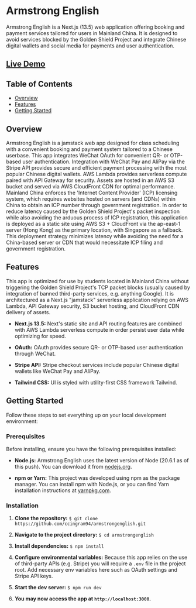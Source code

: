 # Armstrong English

Armstrong English is a Next.js (13.5) web application offering booking and payment services tailored for users in Mainland China. It is designed to avoid services blocked by the Golden Shield Project and integrate Chinese digital wallets and social media for payments and user authentication. 

## [Live Demo](https://armstrongenglish.vercel.app/)

## Table of Contents
- [Overview](#overview)
- [Features](#features)
- [Getting Started](#getting-started)

## Overview

Armstrong English is a jamstack web app designed for class scheduling with a convenient booking and payment system tailored to a Chinese userbase.   This app integrates WeChat OAuth for convenient QR- or OTP-based user authentication.   Integration with WeChat Pay and AliPay via the Stripe API provides secure and efficient payment processing with the most popular Chinese digital wallets.  AWS Lambda provides serverless compute paired with API Gateway for security.  Assets are hosted in an AWS S3 bucket and served via AWS CloudFront CDN for optimal performance.  Mainland China enforces the 'Internet Content Provider' (ICP) licensing system, which requires websites hosted on servers (and CDNs) within China to obtain an ICP number through government registration.  In order to reduce latency caused by the Golden Shield Project's packet inspection while also avoiding the arduous process of ICP registration, this application is deployed as a static site using AWS S3 + CloudFront via the ap-east-1 server (Hong Kong) as the primary location, with Singapore as a fallback. This deployment strategy minimizes latency while avoiding the need for a China-based server or CDN that would necessitate ICP filing and government registration.  


## Features

This app is optimized for use by students located in Mainland China without triggering the Golden Shield Project's TCP packet blocks (usually caused by integration of banned third-party services, e.g. anything Google).  It is architectured as a Next.js "jamstack" serverless application relying on AWS Lambda, API Gateway security, S3 bucket hosting, and CloudFront CDN delivery of assets. 

- **Next.js 13.5:** Next's static site and API routing features are combined with AWS Lambda serverless compute in order persist user data while optimizing for speed.  

- **OAuth:** OAuth provides secure QR- or OTP-based user authentication through WeChat.

- **Stripe API:** Stripe checkout services include popular Chinese digital wallets like WeChat Pay and AliPay.

- **Tailwind CSS:** UI is styled with utility-first CSS framework Tailwind.

## Getting Started

Follow these steps to set everything up on your local development environment:

### Prerequisites

Before installing, ensure you have the following prerequisites installed:

- **Node.js:** Armstrong English uses the latest version of Node (20.6.1 as of this push).  You can download it from [nodejs.org](https://nodejs.org/).

- **npm or Yarn:** This project was developed using npm as the package manager.  You can install npm with Node.js, or you can find Yarn installation instructions at [yarnpkg.com](https://yarnpkg.com/).


### Installation

1. **Clone the repository:**  `$ git clone https://github.com/ccingram94/armstrongenglish.git`

2. **Navigate to the project directory:** `$ cd armstrongenglish`

3. **Install dependencies:** `$ npm install`

4. **Configure environmental variables:**  Because this app relies on the use of third-party APIs (e.g. Stripe) you will require a `.env` file in the project root.  Add necessary env variables here such as OAuth settings and Stripe API keys.

5. **Start the dev server:** `$ npm run dev`

6. **You may now access the app at `http://localhost:3000`.**